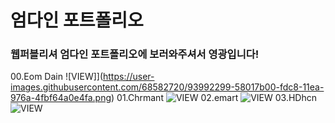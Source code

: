 # 엄다인 포트폴리오
### 웹퍼블리셔 엄다인 포트폴리오에 보러와주셔서 영광입니다!

00.Eom Dain ![VIEW]](https://user-images.githubusercontent.com/68582720/93992299-58017b00-fdc8-11ea-976a-4fbf64a0e4fa.png)
01.Chrmant ![VIEW](https://user-images.githubusercontent.com/68582720/93992335-6354a680-fdc8-11ea-9726-fb32e31661b6.png)
02.emart ![VIEW](https://user-images.githubusercontent.com/68582720/93992360-6a7bb480-fdc8-11ea-8aa7-def8b336f18a.png)
03.HDhcn ![VIEW](https://user-images.githubusercontent.com/68582720/93992381-6fd8ff00-fdc8-11ea-8711-7addd9c1f152.png)
